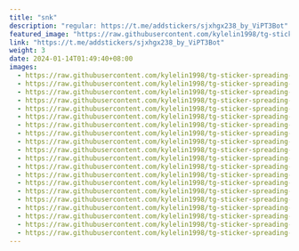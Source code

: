 ```yaml
---
title: "snk"
description: "regular: https://t.me/addstickers/sjxhgx238_by_ViPT3Bot"
featured_image: "https://raw.githubusercontent.com/kylelin1998/tg-sticker-spreading-worldwide-images/main/img/7e965f66-80b6-44f7-99a7-05d0274cb8de.jpg"
link: "https://t.me/addstickers/sjxhgx238_by_ViPT3Bot"
weight: 3
date: 2024-01-14T01:49:40+08:00
images:
  - https://raw.githubusercontent.com/kylelin1998/tg-sticker-spreading-worldwide-images/main/img/7e965f66-80b6-44f7-99a7-05d0274cb8de.jpg
  - https://raw.githubusercontent.com/kylelin1998/tg-sticker-spreading-worldwide-images/main/img/6f603574-19eb-4645-adfe-2ff1144c00ee.jpg
  - https://raw.githubusercontent.com/kylelin1998/tg-sticker-spreading-worldwide-images/main/img/f37151da-bb41-40c7-ae97-3e0b4d3d9b03.jpg
  - https://raw.githubusercontent.com/kylelin1998/tg-sticker-spreading-worldwide-images/main/img/0b1934c8-fe6f-4680-8d90-9876af6d1816.jpg
  - https://raw.githubusercontent.com/kylelin1998/tg-sticker-spreading-worldwide-images/main/img/9b3b8c49-09bf-4324-a0c9-7a27f590b9ab.jpg
  - https://raw.githubusercontent.com/kylelin1998/tg-sticker-spreading-worldwide-images/main/img/f301e92d-7cba-4f71-b184-2877daa1f3fb.jpg
  - https://raw.githubusercontent.com/kylelin1998/tg-sticker-spreading-worldwide-images/main/img/58f5d60b-e0f5-429a-a267-3d2da7efac9a.jpg
  - https://raw.githubusercontent.com/kylelin1998/tg-sticker-spreading-worldwide-images/main/img/cd8e3d39-e7ec-47d8-b3d3-838d3ce5baa4.jpg
  - https://raw.githubusercontent.com/kylelin1998/tg-sticker-spreading-worldwide-images/main/img/372c4544-3447-4423-9115-6e628a83b5fb.jpg
  - https://raw.githubusercontent.com/kylelin1998/tg-sticker-spreading-worldwide-images/main/img/e1a4ac3e-9e43-4302-a786-5313c45a1762.jpg
  - https://raw.githubusercontent.com/kylelin1998/tg-sticker-spreading-worldwide-images/main/img/e173d1ef-84ae-48d6-9150-39508fe87771.jpg
  - https://raw.githubusercontent.com/kylelin1998/tg-sticker-spreading-worldwide-images/main/img/bdd16a3e-b2e2-4fe0-a07b-f15167b1a0af.jpg
  - https://raw.githubusercontent.com/kylelin1998/tg-sticker-spreading-worldwide-images/main/img/cf6f5269-7eb7-4a67-8787-a70422453fd7.jpg
  - https://raw.githubusercontent.com/kylelin1998/tg-sticker-spreading-worldwide-images/main/img/7305630d-c314-47a3-9f14-9dd180359efe.jpg
  - https://raw.githubusercontent.com/kylelin1998/tg-sticker-spreading-worldwide-images/main/img/81fd4082-c350-4774-b677-0a11a0bb9aeb.jpg
  - https://raw.githubusercontent.com/kylelin1998/tg-sticker-spreading-worldwide-images/main/img/2f043a0c-00ea-404c-a1e9-5d3ad6557ea0.jpg
  - https://raw.githubusercontent.com/kylelin1998/tg-sticker-spreading-worldwide-images/main/img/3625bb6e-6cba-425a-b999-a1b1a303b8ff.jpg
  - https://raw.githubusercontent.com/kylelin1998/tg-sticker-spreading-worldwide-images/main/img/d07bf3c0-1d49-4f03-94df-b1705e7a1616.jpg
  - https://raw.githubusercontent.com/kylelin1998/tg-sticker-spreading-worldwide-images/main/img/9b9722f9-958c-442e-bfde-b048111018bd.jpg
  - https://raw.githubusercontent.com/kylelin1998/tg-sticker-spreading-worldwide-images/main/img/b38839e7-114a-421e-8439-436d64134d9a.jpg
---
```

